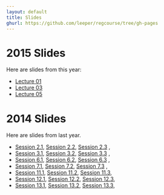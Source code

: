 ```yaml
---
layout: default
title: Slides
ghurl: https://github.com/leeper/regcourse/tree/gh-pages
---
```


# 2015 Slides #

Here are slides from this year:

* [Lecture 01](lecture01.pdf)
* [Lecture 03](lecture03.pdf)
* [Lecture 05](lecture05.pdf)


# 2014 Slides #

Here are slides from last year.

 * [Session 2.1](Session02_01.html), [Session 2.2](Session02_02.html), [Session 2.3](Session02_03.html) ,
 * [Session 3.1](Session03_01.html), [Session 3.2](Session03_02.html), [Session 3.3](Session03_03.html) ,
 * [Session 6.1](Session06_01.html), [Session 6.2](Session06_02.html), [Session 6.3](Session06_03.html) ,
 * [Session 7.1](Session07_01.html), [Session 7.2](Session07_02.html), [Session 7.3](Session07_03.html) ,
 * [Session 11.1](Session11_01.html), [Session 11.2](Session11_02.html), [Session 11.3](Session11_03.html),
 * [Session 12.1](Session12_01.html), [Session 12.2](Session12_02.html), [Session 12.3](Session12_03.html),
 * [Session 13.1](Session13_01.html), [Session 13.2](Session13_02.html), [Session 13.3](Session13_03.html),
